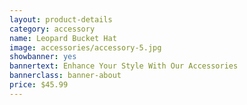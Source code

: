 ```yaml
---
layout: product-details
category: accessory
name: Leopard Bucket Hat
image: accessories/accessory-5.jpg
showbanner: yes
bannertext: Enhance Your Style With Our Accessories
bannerclass: banner-about
price: $45.99
---
```


